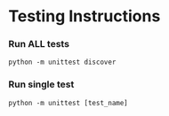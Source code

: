 # Testing Instructions

### Run ALL tests
```(shell)
python -m unittest discover
```

### Run single test
```(shell)
python -m unittest [test_name]
```
